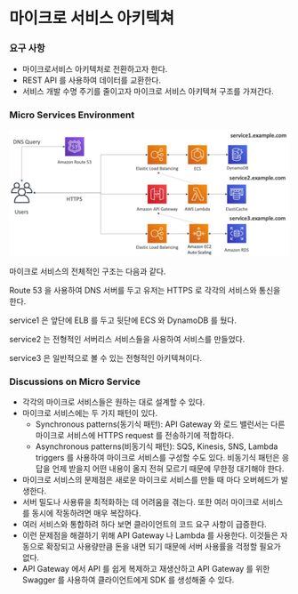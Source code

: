 # 마이크로 서비스 아키텍쳐

### 요구 사항

- 마이크로서비스 아키텍처로 전환하고자 한다.
- REST API 를 사용하여 데이터를 교환한다.
- 서비스 개발 수명 주기를 줄이고자 마이크로 서비스 아키텍쳐 구조를 가져간다.

### Micro Services Environment

![img_6.png](images/img_6.png)

마이크로 서비스의 전체적인 구조는 다음과 같다.

Route 53 을 사용하여 DNS 서버를 두고 유저는 HTTPS 로 각각의 서비스와 통신을 한다. 

service1 은 앞단에 ELB 를 두고 뒷단에 ECS 와 DynamoDB 를 뒀다.

service2 는 전형적인 서버리스 서비스들을 사용하여 서비스를 만들었다.

service3 은 일반적으로 볼 수 있는 전형적인 아키텍쳐이다.

### Discussions on Micro Service

- 각각의 마이크로 서비스들은 원하는 대로 설계할 수 있다.
- 마이크로 서비스에는 두 가지 패턴이 있다.
  - Synchronous patterns(동기식 패턴): API Gateway 와 로드 밸런서는 다른 마이크로 서비스에 HTTPS request 를 전송하기에 적합하다.
  - Asynchronous patterns(비동기식 패턴): SQS, Kinesis, SNS, Lambda triggers 를 사용하여 마이크로 서비스를 구성할 수도 있다. 비동기식 패턴은 응답을 언제 받을지 어떤 내용이 올지 전혀 모르기 때문에 무한정 대기해야 한다.
- 마이크로 서비스의 문제점은 새로운 마이크로 서비스를 만들 때 마다 오버헤드가 발생한다.
- 서버 밀도나 사용류을 최적화하는 데 어려움을 겪는다. 또한 여러 마이크로 서비스를 동시에 작동하려면 매우 복잡하다.
- 여러 서비스와 통합하려 하다 보면 클라이언트의 코드 요구 사항이 급증한다.
- 이런 문제점을 해결하기 위해 API Gateway 나 Lambda 를 사용한다. 이것들은 자동으로 확장되고 사용량만큼 돈을 내면 되기 때문에 서버 사용률을 걱정할 필요가 없다. 
- API Gateway 에서 API 를 쉽게 복제하고 재생산하고 API Gateway 를 위한 Swagger 를 사용하여 클라이언트에게 SDK 를 생성해줄 수 있다.
